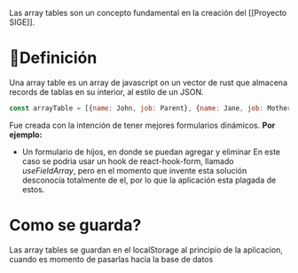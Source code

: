 Las array tables son un concepto fundamental en la creación del [[Proyecto SIGE]].
# 📓Definición
Una array table es un array de javascript on un vector de rust que almacena records de tablas en su interior, al estilo de un JSON.
```javascript
const arrayTable = [{name: John, job: Parent}, {name: Jane, job: Mother}]
```
Fue creada con la intención de tener mejores formularios dinámicos. **Por ejemplo:**
- Un formulario de hijos, en donde se puedan agregar y eliminar
En este caso se podria usar un hook de react-hook-form, llamado *useFieldArray*, pero en el momento que invente esta solución desconocía totalmente de el, por lo que la aplicación esta plagada de estos.
# Como se guarda?
Las array tables se guardan en el localStorage al principio de la aplicacion, cuando es momento de pasarlas hacia la base de datos 